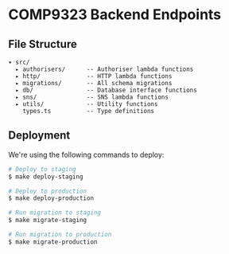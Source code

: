 # COMP9323 Backend Endpoints

## File Structure

```
▾ src/
  ▸ authorisers/      -- Authoriser lambda functions
  ▸ http/             -- HTTP lambda functions
  ▸ migrations/       -- All schema migrations
  ▸ db/               -- Database interface functions
  ▸ sns/              -- SNS lambda functions
  ▸ utils/            -- Utility functions
    types.ts          -- Type definitions
```

## Deployment

We're using the following commands to deploy:

```sh
# Deploy to staging
$ make deploy-staging

# Deploy to production
$ make deploy-production

# Run migration to staging
$ make migrate-staging

# Run migration to production
$ make migrate-production
```

